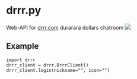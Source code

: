 # drrr.py
Web-API for [drrr.com](https://drrr.com) durarara dollars chatroom 
![](https://pbs.twimg.com/media/Ed4-RWsUEAAmmci.jpg)

## Example
```python3
import drrr
drrr_client = drrr.DrrrClient()
drrr_client.login(nickname="", icon="")
```
